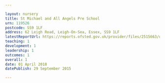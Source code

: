 ```yaml
---

layout: nursery
title: St Michael and All Angels Pre School
urn: 119526
postcode: SS9 1LF
address: 62 Leigh Road, Leigh-On-Sea, Essex, SS9 1LF
latestReportUrl: https://reports.ofsted.gov.uk/provider/files/2515663/urn/119526.pdf
teaching: 1
development: 1
leadership: 1
outcomes: 1
overall: 1
date: 01 April 2018 
datePublish: 29 September 2015

---
```

